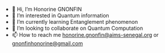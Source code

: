 - 👋 Hi, I’m Honorine GNONFIN
- 👀 I’m interested in Quantum information
- 🌱 I’m currently learning Entanglement phenomenon
- 💞️ I’m looking to collaborate on Quantum Computation
- 📫 How to reach me honorine.gnonfin@aims-senegal.org or gnonfinhonorine@gmail.com

<!---
Sename1/Sename1 is a ✨ special ✨ repository because its `README.md` (this file) appears on your GitHub profile.
You can click the Preview link to take a look at your changes.
--->
